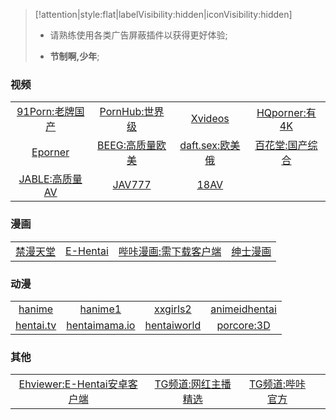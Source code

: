 > [!attention|style:flat|labelVisibility:hidden|iconVisibility:hidden]
> - 请熟练使用各类广告屏蔽插件以获得更好体验;
>
> - **节制啊,少年**;

### 视频
|||||
|:---:|:---:|:---:|:---:|
|[91Porn:老牌国产](http://91porn.com)|[PornHub:世界级](https://www.pornhub.com/)|[Xvideos](https://www.xvideos.com/)|[HQporner:有4K](https://hqporner.com/)|
|[Eporner](https://www.eporner.com/)|[BEEG:高质量欧美](https://beeg.com/)|[daft.sex:欧美俄](https://daft.sex/)|[百花堂:国产综合](https://www.bh2024.top/)|
|[JABLE:高质量AV](https://jable.tv/)|[JAV777](https://www.jav777.cc/)|[18AV](https://18av.mm-cg.com/)|


### 漫画
|||||
|:---:|:---:|:---:|:---:|
|[禁漫天堂](https://18comic.vip/)|[E-Hentai](https://e-hentai.org/)|[哔咔漫画:需下载客户端](https://www.picacomic.com/)|[绅士漫画](https://www.wnacg.com/)|

### 动漫
|||||
|:---:|:---:|:---:|:---:|
|[hanime](https://hanime.tv/)|[hanime1](https://hanime1.me/)|[xxgirls2](https://x.xxgirls2.org)|[animeidhentai](https://animeidhentai.com/)|
|[hentai.tv](https://hentai.tv/)|[hentaimama.io](https://hentaimama.io/)|[hentaiworld](https://hentaiworld.tv/)|[porcore:3D](https://porcore.com/)|

### 其他
|||||
|:---:|:---:|:---:|:---:|
|[Ehviewer:E-Hentai安卓客户端](https://github.com/Ehviewer-Overhauled/Ehviewer)|[TG频道:网红主播精选](https://t.me/AnchorPorn)|[TG频道:哔咔官方](https://t.me/PicACG)|